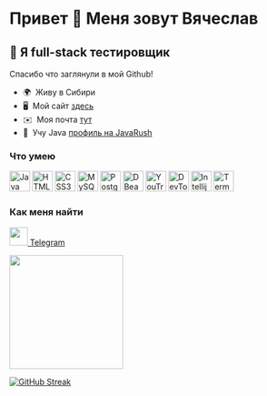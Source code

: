 
 Привет 👋 
   Меня зовут Вячеслав
=========================

🚀 Я full-stack тестировщик
--------------

Спасибо что заглянули в мой Github!

*   🌍  Живу в Сибири
*   🖥️  Мой сайт [здесь](https://slavqa.ru)
*   ✉️  Моя почта [тут](mailto:sl.zhavoronkov@yandex.ru)
*   🧠  Учу Java [профиль на JavaRush](https://javarush.ru/users/3057679)

###  Что умею

<p align="left">
 <a href="https://www.oracle.com/java/" target="_blank" rel="noreferrer"><img src="https://raw.githubusercontent.com/danielcranney/readme-generator/main/public/icons/skills/java-colored.svg" width="36" height="36" alt="Java" /></a>
  <a href="https://developer.mozilla.org/en-US/docs/Glossary/HTML5" target="_blank" rel="noreferrer"><img src="https://raw.githubusercontent.com/danielcranney/readme-generator/main/public/icons/skills/html5-colored.svg" width="36" height="36" alt="HTML5" /></a>
 <a href="https://www.w3.org/TR/CSS/#css" target="_blank" rel="noreferrer"><img src="https://raw.githubusercontent.com/danielcranney/readme-generator/main/public/icons/skills/css3-colored.svg" width="36" height="36" alt="CSS3" /></a>
     <a href="https://www.mysql.com/" target="_blank" rel="noreferrer"><img src="https://raw.githubusercontent.com/danielcranney/readme-generator/main/public/icons/skills/mysql-colored.svg" width="36" height="36" alt="MySQL" /></a>
  <a href="https://www.postgresql.org/" target="_blank" rel="noreferrer"><img src="https://raw.githubusercontent.com/danielcranney/readme-generator/main/public/icons/skills/postgresql-colored.svg" width="36" height="36" alt="PostgreSQL" /></a>
 <a href="https://dbeaver.io/" target="_blank" rel="noreferrer"><img src="https://upload.wikimedia.org/wikipedia/commons/thumb/b/b5/DBeaver_logo.svg/2048px-DBeaver_logo.svg.png" width="36" height="36" alt="DBeaver" /></a>
 <a href="https://www.jetbrains.com/ru-ru/youtrack/" target="_blank" rel="noreferrer"><img src="https://upload.wikimedia.org/wikipedia/commons/9/95/YouTrack_Icon.png" width="36" height="36" alt="YouTrack" /></a>
 <a href="https://developer.chrome.com/docs/devtools/" target="_blank" rel="noreferrer"><img src="https://pbs.twimg.com/profile_images/762579160099385344/w5MfsnMn_400x400.jpg" width="36" height="36" alt="DevTools" /></a>
  <a href="https://www.jetbrains.com/ru-ru/idea/" target="_blank" rel="noreferrer"><img src="https://upload.wikimedia.org/wikipedia/commons/thumb/9/9c/IntelliJ_IDEA_Icon.svg/1200px-IntelliJ_IDEA_Icon.svg.png" width="36" height="36" alt="Intellij Idea" /></a>
 <a href="https://iterm2.com/" target="_blank" rel="noreferrer"><img src="https://upload.wikimedia.org/wikipedia/commons/thumb/b/b3/Terminalicon2.png/768px-Terminalicon2.png" width="36" height="36" alt="Term" /></a>
 
  </p>
                    
  ### Как меня найти
                  
                  
 <p align="left">
                       
                          
   <a href="http://t.me/SZhavoronkov24" target="_blank" rel="noreferrer"><img src="https://upload.wikimedia.org/wikipedia/commons/5/5c/Telegram_Messenger.png" width="32" height="32" /> Telegram</a></p>
   
   <a href="https://www.buymeacoffee.com/zhavoronkov"><img src="https://cdn.buymeacoffee.com/buttons/v2/default-yellow.png" width="200" /></a>

[![GitHub Streak](https://streak-stats.demolab.com?user=Zhavoronkov24&theme=dark&hide_border=true&date_format=j%20M%5B%20Y%5D)](https://git.io/streak-stats)

